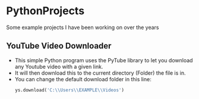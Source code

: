 # PythonProjects
Some example projects I have been working on over the years

## YouTube Video Downloader
- This simple Python program uses the PyTube library to let you download any Youtube video with a given link.
- It will then download this to the current directory (Folder) the file is in.
- You can change the default download folder in this line:
  ```Python
  ys.download('C:\\Users\\EXAMPLE\\Videos')
  ```
